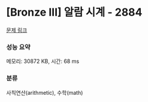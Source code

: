# [Bronze III] 알람 시계 - 2884 

[문제 링크](https://www.acmicpc.net/problem/2884) 

### 성능 요약

메모리: 30872 KB, 시간: 68 ms

### 분류

사칙연산(arithmetic), 수학(math)

